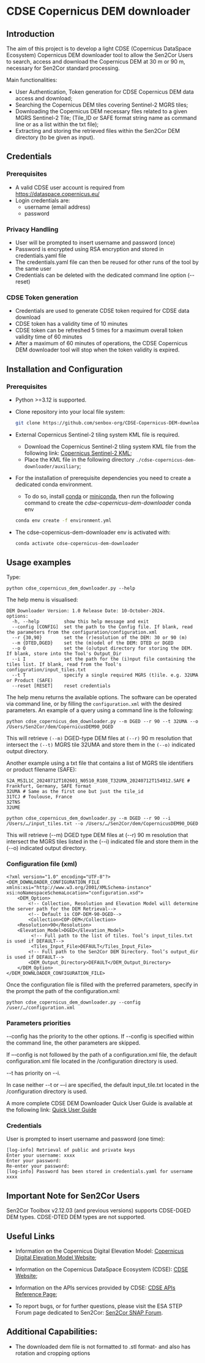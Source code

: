 # CDSE Copernicus DEM downloader

## Introduction

The aim of this project is to develop a light CDSE (Copernicus DataSpace Ecosystem) Copernicus DEM downloader tool to allow the Sen2Cor Users to search, access and download the Copernicus DEM at 30 m or 90 m, necessary for Sen2Cor standard processing.

Main functionalities:
- User Authentication, Token generation for CDSE Copernicus DEM data access and download;
- Searching the Copernicus DEM tiles covering Sentinel-2 MGRS tiles;
- Downloading the Copernicus DEM necessary files related to a given MGRS Sentinel-2 Tile;
(Tile_ID or SAFE format string name as command line or as a list within the txt file);
- Extracting and storing the retrieved files within the Sen2Cor DEM directory (to be given as input).


## Credentials

### Prerequisites

- A valid CDSE user account is required from https://dataspace.copernicus.eu/
- Login credentials are:
  - username (email address)
  - password

### Privacy Handling

- User will be prompted to insert username and password (once)
- Password is encrypted using RSA encryption and stored in credentials.yaml file
- The credentials.yaml file can then be reused for other runs of the tool by the same user
- Credentials can be deleted with the dedicated command line option (--reset)

### CDSE Token generation

- Credentials are used to generate CDSE token required for CDSE data download
- CDSE token has a validity time of 10 minutes
- CDSE token can be refreshed 5 times for a maximum overall token validity time of 60 minutes
- After a maximum of 60 minutes of operations, the CDSE Copernicus DEM downloader tool will stop when the token validity is expired.

## Installation and Configuration

### Prerequisites

- Python >=3.12 is supported.

- Clone repository into your local file system:
    
    ```bash
    git clone https://github.com/senbox-org/CDSE-Copernicus-DEM-downloader.git
    ```

- External Copernicus Sentinel-2 tiling system KML file is required.
  -  Download the Copernicus Sentinel-2 tiling system KML file from the following link:
[Copernicus Sentinel-2 KML](https://sentinel.esa.int/documents/247904/1955685/S2A_OPER_GIP_TILPAR_MPC__20151209T095117_V20150622T000000_21000101T000000_B00.kml);
  - Place the KML file in the following directory `./cdse-copernicus-dem-downloader/auxiliary`;

- For the installation of prerequisite dependencies you need to create a dedicated conda environment.
  - To do so, install [conda](https://docs.conda.io/projects/conda/en/stable/user-guide/install/index.html) or [miniconda](https://docs.conda.io/en/latest/miniconda.html), then run the following command to create the _cdse-copernicus-dem-downloader_ conda env

  ```bash
  conda env create -f environment.yml
  ```

- The cdse-copernicus-dem-downloader env is activated with: 

    ```bash
    conda activate cdse-copernicus-dem-downloader
    ```
## Usage examples

Type:

```console
python cdse_copernicus_dem_downloader.py --help
```

The help menu is visualised:

```console
DEM Downloader Version: 1.0 Release Date: 10-October-2024.
options:
  -h, --help         show this help message and exit
  --config [CONFIG]  set the path to the Config file. If blank, read the parameters from the configuration/configuration.xml
  --r {30,90}        set the (r)esolution of the DEM: 30 or 90 (m)
  --m {DTED,DGED}    set the (m)odel of the DEM: DTED or DGED
  --o O              set the (o)utput directory for storing the DEM. If blank, store into the Tool's Output_Dir
  --i I              set the path for the (i)nput file containing the tiles list. If blank, read from the Tool's configuration/input_tiles.txt
  --t T              specify a single required MGRS (t)ile. e.g. 32UMA or Product (SAFE)
  --reset [RESET]    reset credentials
```

The help menu returns the available options. The software can be operated via command line, or by filling the `configuration.xml`
 with the desired parameters. An example of a query using a command line is the following:

```console
python cdse_copernicus_dem_downloader.py --m DGED --r 90 --t 32UMA --o /Users/Sen2Cor/dem/CopernicusDEM90_DGED 
```
This will retrieve  `(--m)` DGED-type DEM files at `(--r)` 90 m resolution that intersect the `(--t)` MGRS tile 32UMA and store them in the `(--o)` indicated output directory.

Another example using a txt file that contains a list of MGRS tile identifiers or product filename (SAFE):
```console
S2A_MSIL1C_20240712T102601_N0510_R108_T32UMA_20240712T154912.SAFE # Frankfurt, Germany, SAFE format
32UMA # Same as the first one but just the tile_id
31TCJ # Toulouse, France
32TNS
32UME
```
```console
python cdse_copernicus_dem_downloader.py --m DGED --r 90 --i /Users/…/input_tiles.txt --o /Users/…/Sen2Cor/dem/CopernicusDEM90_DGED  
```
This will retrieve  (--m) DGED type DEM files at (--r) 90 m resolution that intersect the MGRS tiles listed in the (--i) indicated file and store them in the (--o) indicated output directory.


### Configuration file (xml)

```console
<?xml version="1.0" encoding="UTF-8"?>
<DEM_DOWNLOADER_CONFIGURATION_FILE xmlns:xsi="http://www.w3.org/2001/XMLSchema-instance" xsi:noNamespaceSchemaLocation="configuration.xsd">
    <DEM_Option>
        <!-- Collection, Resolution and Elevation Model will determine the server path for the DEM Retrieval-->
        <!-- Default is COP-DEM-90-DGED-->
        <Collection>COP-DEM</Collection>
	<Resolution>90</Resolution>
	<Elevation_Model>DGED</Elevation_Model>
         <!-- Full path to the list of tiles. Tool’s input_tiles.txt is used if DEFAULT-->
         <Tiles_Input_File>DEFAULT</Tiles_Input_File>
        <!-- Full path to the Sen2Cor DEM Directory. Tool’s output_dir is used if DEFAULT-->
        <DEM_Output_Directory>DEFAULT</DEM_Output_Directory>
    </DEM_Option>
</DEM_DOWNLOADER_CONFIGURATION_FILE>
```
Once the configuration file is filled with the preferred parameters, specify in the prompt the path of the configuration.xml:

```console
python cdse_copernicus_dem_downloader.py --config /user/…/configuration.xml
```



### Parameters priorities

--config has the priority to the other options. If --config is specified within the command line, the other parameters are skipped.

If –-config is not followed by the path of a configuration.xml file, the default configuration.xml file located in the /configuration directory is used.

--t has priority on --i. 

In case neither --t or –-i are specified, the default input_tile.txt located in the /configuration directory is used.

A more complete CDSE DEM Downloader Quick User Guide is available at the following link: [Quick User Guide](https://step.esa.int/thirdparties/sen2cor/2.12.0/docs/CDSE_DEM_Downloader_v1_3.pdf)

### Credentials
User is prompted to insert username and password (one time):

```console
[log-info] Retrieval of public and private keys
Enter your username: xxxx
Enter your password:
Re-enter your password:
[log-info] Password has been stored in credentials.yaml for username xxxx
```

## Important Note for Sen2Cor Users

Sen2Cor Toolbox v2.12.03 (and previous versions) supports CDSE-DGED DEM types. CDSE-DTED DEM types are not supported. 

## Useful Links

- Information on the Copernicus Digital Elevation Model:
[Copernicus Digital Elevation Model Website](https://spacedata.copernicus.eu/collections/copernicus-digital-elevation-model);

- Information on the Copernicus DataSpace Ecosystem (CDSE):
[CDSE Website](https://documentation.dataspace.copernicus.eu/Home.html);

- Information on the APIs services provided by CDSE:
[CDSE APIs Reference Page](https://documentation.dataspace.copernicus.eu/APIs.html);

- To report bugs, or for further questions, please visit the ESA STEP Forum page dedicated to Sen2Cor:
[Sen2Cor SNAP Forum](https://forum.step.esa.int/c/optical-toolbox/sen2cor/).

## Additional Capabilities:

- The downloaded dem file is not formatted to .stl format- and also has rotation and cropping options
